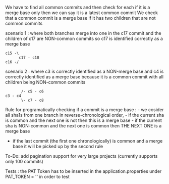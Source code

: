 
We have to find all common commits and then check for each if it is a merge base only then we can say it is a latest common commit
We check that a common commit is a merge base if it has two children that are not common commits


scenario 1 : where both branches merge into one in the c17 commit and the children of c17 are NON-common commits so c17 is identified correctly as a merge base   

```
c15 -\
      c17 - c18         
c16 -/
```

scenario 2 : where c3 is correctly identified as a NON-merge base and c4 is correctly identified as a merge base because it is a common commit with all children being NON-common commits

```
       /- c5 - c6
c3 - c4                  
       \- c7 - c8
```

Rule for programatically checking if a commit is a merge base : 
    - we cosider all sha1s from one branch in reverse-chronological order,
    - if the current sha is common and the next one is not then this is a merge base
    - if the current sha is NON-common and the next one is common then THE NEXT ONE is a merge base

* if the last commit (the first one chronologically) is common and a merge base it will be picked up by the second rule

To-Do:
add pagination support for very large projects (currently supports only 100 commits)

Tests : 
      the PAT Token has to be inserted in the application.properties under PAT_TOKEN = '' in order to test

